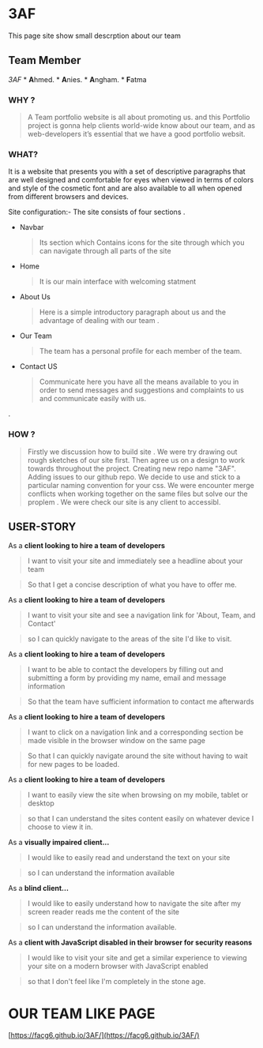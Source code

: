 # 3AF
This page site show small descrption about our team 

## Team Member
  _3AF_
    * **A**hmed.
    * **A**nies.
    * **A**ngham.
    * **F**atma
    
   
 ### WHY ?
   
   > A Team portfolio website is all about promoting us. and this Portfolio project is gonna help clients world-wide know about our team, and as web-developers it’s essential that we have a good portfolio websit.

### WHAT?
It is a website that presents you with a set of descriptive paragraphs that are well designed and comfortable for eyes when viewed in terms of colors and style of the cosmetic font and are also available to all when opened from different browsers and devices.

Site configuration:- The site consists of four sections .

 * Navbar
   >Its section which Contains icons for the site through which you can navigate through all parts of the site

 * Home  
   >It is our main interface with welcoming statment 

 * About Us
   >Here is a simple introductory paragraph about us and the advantage of dealing with our team .

 * Our Team
   >The team has a personal profile for each member of the team.

 * Contact US
   >Communicate here you have all the means available to you in order to send messages and suggestions and complaints to us      and communicate easily with us.

.
### HOW ?
 > Firstly we discussion how to build site .
 > We were try drawing out rough sketches of our site first.
 > Then agree us on a design to work towards throughout the project.
 > Creating new repo name "3AF".
 > Adding issues to our github repo.
 > We decide to use and stick to a particular naming convention for your css.
 > We were encounter merge conflicts when working together on the same files but solve our the proplem .
 > We were check our site is any client to accessibl.


## **USER-STORY**
As a **client looking to hire a team of developers**

  > I want to visit your site and immediately see a headline about your team

  > So that I get a concise description of what you have to offer me.

As a **client looking to hire a team of developers**

  > I want to visit your site and see a navigation link for 'About, Team, and Contact'

  > so I can quickly navigate to the areas of the site I'd like to visit.

As a **client looking to hire a team of developers**

  > I want to be able to contact the developers by filling out and submitting a form by providing my name, email and message information

  > So that the team have sufficient information to contact me afterwards

 As a **client looking to hire a team of developers**

 > I want to click on a navigation link and a corresponding section be made visible in the browser window on the same page

 > So that I can quickly navigate around the site without having to wait for new pages to be loaded.

As a **client looking to hire a team of developers**

 > I want to easily view the site when browsing on my mobile, tablet or desktop

 > so that I can understand the sites content easily on whatever device I choose to view it in.

As a **visually impaired client...**

 > I would like to easily read and understand the text on your site

 > so I can understand the information available

As a **blind client...**

 > I would like to easily understand how to navigate the site after my screen reader reads me the content of the site

 > so I can understand the information available.

As a **client with JavaScript disabled in their browser for security reasons**

 > I would like to visit your site and get a similar experience to viewing your site on a modern browser with JavaScript enabled

 > so that I don't feel like I'm completely in the stone age.




# OUR TEAM LIKE PAGE
[https://facg6.github.io/3AF/](https://facg6.github.io/3AF/)
